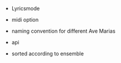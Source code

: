 - Lyricsmode 

- midi option 

- naming convention for different Ave Marias 

- api

- sorted according to ensemble 
